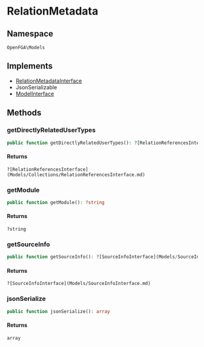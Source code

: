 # RelationMetadata


## Namespace
`OpenFGA\Models`

## Implements
* [RelationMetadataInterface](Models/RelationMetadataInterface.md)
* JsonSerializable
* [ModelInterface](Models/ModelInterface.md)

## Methods
### getDirectlyRelatedUserTypes

```php
public function getDirectlyRelatedUserTypes(): ?[RelationReferencesInterface](Models/Collections/RelationReferencesInterface.md)
```



#### Returns
`?[RelationReferencesInterface](Models/Collections/RelationReferencesInterface.md)` 

### getModule

```php
public function getModule(): ?string
```



#### Returns
`?string` 

### getSourceInfo

```php
public function getSourceInfo(): ?[SourceInfoInterface](Models/SourceInfoInterface.md)
```



#### Returns
`?[SourceInfoInterface](Models/SourceInfoInterface.md)` 

### jsonSerialize

```php
public function jsonSerialize(): array
```



#### Returns
`array` 

